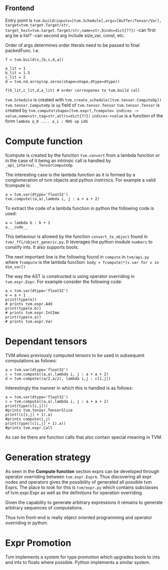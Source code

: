 ## Frontend

Entry point is `tvm.build(inputs=[tvm.Schedule],args=[Buffer/Tensor/Var], target=tvm.target.Target/str, target_host=tvm.target.Target/str,name=str,binds=dict{??})`
	-can first arg be a list?
	-can second arg include size_var, const, etc.

Order of args determines order literals need to be passed to final packedFunc. I.e.
```
f = tvm.build(s,[b,c,d,a])

a_lit = 1
b_lit = 1.5
c_lit = 2
d = tvm.nd.array(np.zeros(shape=shape,dtype=dtype))

f(b_lit,c_lit,d,a_lit) # order correspones to tvm.build call
```

`tvm.Schedule` is created with `tvm.create_schedule([tvm.tensor.ComputeOp])`
`tvm.tensor.ComputeOp` is `op` field of `tvm.tensor.Tensor`
`tvm.tensor.Tensor` is created by `tvm.compute(shape=[tvm.expr],fcompute= indices -> value,name=str,tag=str,attrs=dict{??})`
`indices->value` is a function of the form `lambda a_0 .... a_i : RHS op LHS`

# Compute function
fcompute is created by the function `tvm.convert` from a lambda function or in the case of it being an intrinsic call is handled by `_api_internal._TensorComputeOp`

The interesting case is the lambda function as it is formed by a conglomeration of tvm objects and python instrinics. For example a valid fcompute is:
```
a = tvm.var(dtype='float32')
tvm.compute((a,a),lambda i, j : a + a + 2) 
```
To extract the code of a lambda function in python the following code is used:
```
a = lambda b : b + 1
a.__code__
```

This behaviour is allowed by the function `convert_to_object` found in `tvm/_ffi/object_generic.py`. It leverages the python module `numbers` to constify ints. It also supports bools.

The next important line is the following found in `compute` in `tvm/api.py` where `fcompute` is the lambda function:
`body = fcompute(*[v.var for v in dim_var])`

The way the AST is constructed is using operator overriding in `tvm.expr.Expr`. For example consider the following code:
```
a = tvm.var(dtype='float32')
e = a + 1
print(type(e))
# prints tvm.expr.Add
print(type(e.b))
# prints tvm.expr.IntImm
print(type(e.a))
# prints tvm.expr.Var
```

# Dependant tensors

TVM allows previously computed tensors to be used in subsequent computations as follows:

```
a = tvm.var(dtype='float32')
c = tvm.compute((a,a),lambda i, j : a + a + 2) 
d = tvm.compute((a/2,a/2), lambda i,j : c[i,j])
```

Interestingly the manner in which this is handled is as follows:
```
a = tvm.var(dtype='float32')
c = tvm.compute((a,a),lambda i, j : a + a + 2) 
print(type(c[i,j])) 
#prints tvm.tensor.TensorSlice
print((c[i,j] + 1).a)
#prints compute(i,j)
print(type((c[i,j] + 1).a))
#prints tvm.expr.Call
```

As can be there are function calls that also contain special meaning in TVM.

# Generation strategy

As seen in the **Compute function** section exprs can be developed through operator overriding between `tvm.expr.Expr`s. Thus discovering all expr nodes and operators gives the possibility of generated all possible tvm Exprs. The place to look for this is `tvm/expr.py` which contains subclasses of tvm.expr.Expr as well as the definitions for operation overriding. 

Given the capability to generate arbitrary expressions it remains to generate arbitrary sequences of computations.

Thus tvm front-end is really object oriented programming and operator overriding in python. 

# Expr Promotion

Tvm implements a system for type promotion which upgrades bools to ints and ints to floats where possible. Python implements a similar system.